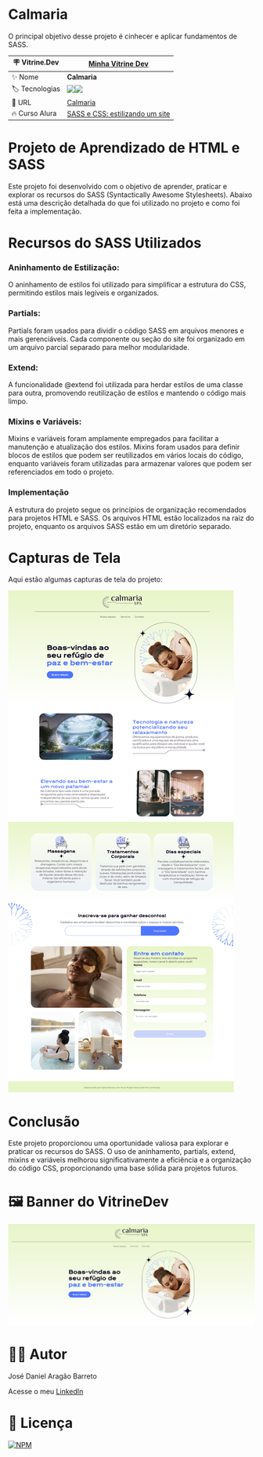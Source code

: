 # Calmaria

O principal objetivo desse projeto é cinhecer e aplicar fundamentos de SASS.

| :placard: Vitrine.Dev |  [Minha Vitrine Dev](https://cursos.alura.com.br/vitrinedev/danielbarreto)   |
| -------------  | --- |
| :sparkles: Nome        | **Calmaria**
| :label: Tecnologias | <img src="https://img.shields.io/badge/HTML5-E34F26?style=for-the-badge&logo=html5&logoColor=white"><img src="https://img.shields.io/badge/Sass-CC6699?style=for-the-badge&logo=sass&logoColor=white">
| :rocket: URL         | [Calmaria](https://calmaria-sass.vercel.app/)
| :fire: Curso Alura     | [SASS e CSS: estilizando um site](https://cursos.alura.com.br/course/sass-css-estilizando-site)

# Projeto de Aprendizado de HTML e SASS

Este projeto foi desenvolvido com o objetivo de aprender, praticar e explorar os recursos do SASS (Syntactically Awesome Stylesheets). Abaixo está uma descrição detalhada do que foi utilizado no projeto e como foi feita a implementação.

# Recursos do SASS Utilizados

### Aninhamento de Estilização:
O aninhamento de estilos foi utilizado para simplificar a estrutura do CSS, permitindo estilos mais legíveis e organizados.

### Partials:
Partials foram usados para dividir o código SASS em arquivos menores e mais gerenciáveis. Cada componente ou seção do site foi organizado em um arquivo parcial separado para melhor modularidade.

### Extend:
A funcionalidade @extend foi utilizada para herdar estilos de uma classe para outra, promovendo reutilização de estilos e mantendo o código mais limpo.

### Mixins e Variáveis:
Mixins e variáveis foram amplamente empregados para facilitar a manutenção e atualização dos estilos. Mixins foram usados para definir blocos de estilos que podem ser reutilizados em vários locais do código, enquanto variáveis foram utilizadas para armazenar valores que podem ser referenciados em todo o projeto.

### Implementação
A estrutura do projeto segue os princípios de organização recomendados para projetos HTML e SASS. Os arquivos HTML estão localizados na raiz do projeto, enquanto os arquivos SASS estão em um diretório separado.

# Capturas de Tela
Aqui estão algumas capturas de tela do projeto:

<img src="https://github.com/DanielBarret0/calmariaSass/blob/main/assets/img/print-tela-inteira.png">

# Conclusão
Este projeto proporcionou uma oportunidade valiosa para explorar e praticar os recursos do SASS. O uso de aninhamento, partials, extend, mixins e variáveis melhorou significativamente a eficiência e a organização do código CSS, proporcionando uma base sólida para projetos futuros.

# 🖼️ Banner do VitrineDev
<div align="center">
<img src="https://github.com/DanielBarret0/calmariaSass/blob/main/assets/img/print-vitrine-dev.png#vitrinedev">
</div>

# 🙋‍♂️ Autor

José Daniel Aragão Barreto

Acesse o meu [LinkedIn](https://www.linkedin.com/in/daniel-barreto-1b763216a/)

# :page_facing_up: Licença

[![NPM](https://img.shields.io/npm/l/react)](https://github.com/DanielBarret0/codeChella/blob/main/LICENSE.md) 

